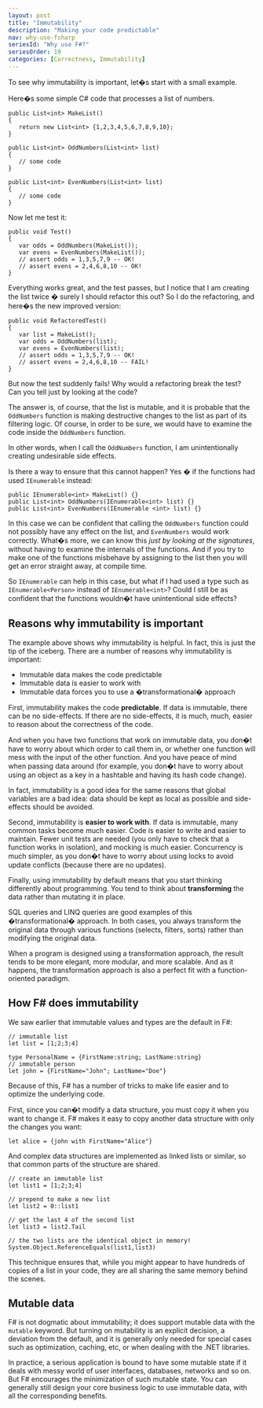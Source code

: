 ```yaml
---
layout: post
title: "Immutability"
description: "Making your code predictable"
nav: why-use-fsharp
seriesId: "Why use F#?"
seriesOrder: 19
categories: [Correctness, Immutability]
---
```


To see why immutability is important, let�s start with a small example.

Here�s some simple C# code that processes a list of numbers.

```
public List<int> MakeList() 
{
   return new List<int> {1,2,3,4,5,6,7,8,9,10};
}

public List<int> OddNumbers(List<int> list) 
{ 
   // some code
}

public List<int> EvenNumbers(List<int> list) 
{ 
   // some code
}
```

Now let me test it:

```
public void Test() 
{ 
   var odds = OddNumbers(MakeList()); 
   var evens = EvenNumbers(MakeList());
   // assert odds = 1,3,5,7,9 -- OK!
   // assert evens = 2,4,6,8,10 -- OK!
}
```

Everything works great, and the test passes, but I notice that I am creating the list twice � surely I should refactor this out?  So I do the refactoring, and here�s the new improved version:

```
public void RefactoredTest() 
{ 
   var list = MakeList();
   var odds = OddNumbers(list); 
   var evens = EvenNumbers(list);
   // assert odds = 1,3,5,7,9 -- OK!
   // assert evens = 2,4,6,8,10 -- FAIL!
}
```

But now the test suddenly fails! Why would a refactoring break the test? Can you tell just by looking at the code?

The answer is, of course, that the list is mutable, and it is probable that the `OddNumbers` function is making destructive changes to the list as part of its filtering logic. Of course, in order to be sure, we would have to examine the code inside the `OddNumbers` function.

In other words, when I call the `OddNumbers` function, I am unintentionally creating undesirable side effects.  

Is there a way to ensure that this cannot happen?  Yes � if the functions had used `IEnumerable` instead:

```
public IEnumerable<int> MakeList() {}
public List<int> OddNumbers(IEnumerable<int> list) {} 
public List<int> EvenNumbers(IEnumerable <int> list) {}
```

In this case we can be confident that calling the `OddNumbers` function could not possibly have any effect on the list, and `EvenNumbers` would work correctly. What�s more, we can know this *just by looking at the signatures*, without having to examine the internals of the functions.  And if you try to make one of the functions misbehave by assigning to the list then you will get an error straight away, at compile time. 

So `IEnumerable` can help in this case, but what if I had used a type such as `IEnumerable<Person>` instead of `IEnumerable<int>`? Could I still be as confident that the functions wouldn�t have unintentional side effects?

## Reasons why immutability is important ##

The example above shows why immutability is helpful. In fact, this is just the tip of the iceberg. There are a number of reasons why immutability is important:

* Immutable data makes the code predictable
* Immutable data is easier to work with
* Immutable data forces you to use a �transformational� approach 

First, immutability makes the code **predictable**. If data is immutable, there can be no side-effects. If there are no side-effects, it is much, much, easier to reason about the correctness of the code. 

And when you have two functions that work on immutable data, you don�t have to worry about which order to call them in, or whether one function will mess with the input of the other function.  And you have peace of mind when passing data around (for example, you don�t have to worry about using an object as a key in a hashtable and having its hash code change).

In fact, immutability is a good idea for the same reasons that global variables are a bad idea: data should be kept as local as possible and side-effects should be avoided. 

Second, immutability is **easier to work with**.  If data is immutable, many common tasks become much easier.  Code is easier to write and easier to maintain. Fewer unit tests are needed (you only have to check that a function works in isolation), and mocking is much easier. Concurrency is much simpler, as you don�t have to worry about using locks to avoid update conflicts (because there are no updates). 

Finally, using immutability by default means that you start thinking differently about programming. You tend to think about **transforming** the data rather than mutating it in place. 

SQL queries and LINQ queries are good examples of this �transformational� approach.  In both cases, you always transform the original data through various functions (selects, filters, sorts) rather than modifying the original data.  

When a program is designed using a transformation approach, the result tends to be more elegant, more modular, and more scalable. And as it happens, the transformation approach is also a perfect fit with a function-oriented paradigm.

## How F# does immutability ##

We saw earlier that immutable values and types are the default in F#:

```
// immutable list
let list = [1;2;3;4]    

type PersonalName = {FirstName:string; LastName:string}
// immutable person
let john = {FirstName="John"; LastName="Doe"}
```

Because of this, F# has a number of tricks to make life easier and to optimize the underlying code.

First, since you can�t modify a data structure, you must copy it when you want to change it. F# makes it easy to copy another data structure with only the changes you want:

```
let alice = {john with FirstName="Alice"}
```

And complex data structures are implemented as linked lists or similar, so that common parts of the structure are shared. 

```
// create an immutable list
let list1 = [1;2;3;4]   

// prepend to make a new list
let list2 = 0::list1    

// get the last 4 of the second list 
let list3 = list2.Tail

// the two lists are the identical object in memory!
System.Object.ReferenceEquals(list1,list3)
```

This technique ensures that, while you might appear to have hundreds of copies of a list in your code, they are all sharing the same memory behind the scenes.

## Mutable data ##

F# is not dogmatic about immutability; it does support mutable data with the `mutable` keyword. But turning on mutability is an explicit decision, a deviation from the default, and it is generally only needed for special cases such as optimization, caching, etc, or when dealing with the .NET libraries.  

In practice, a serious application is bound to have some mutable state if it deals with messy world of user interfaces, databases, networks and so on.  But F# encourages the minimization of such mutable state. You can generally still design your core business logic to use immutable data, with all the corresponding benefits. 


